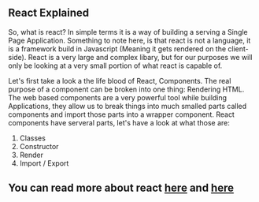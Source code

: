 ## React Explained

So, what is react? In simple terms it is a way of building a serving a Single Page Application. Something to note here, is that react is not a language, it is a framework build in Javascript (Meaning it gets rendered on the client-side). React is a very large and complex libary, but for our purposes we will only be looking at a very small portion of what react is capable of. 

Let's first take a look a the life blood of React, Components. The real purpose of a component can be broken into one thing: Rendering HTML. The web based components are a very powerful tool while building Applications, they allow us to break things into much smalled parts called components and import those parts into a wrapper component. React components have serveral parts, let's have a look at what those are: 

1. Classes
2. Constructor
3. Render
4. Import / Export

You can read more about react [here](https://medium.com/@joshuanelson/react-explaining-explained-13a3fe6e5b9d) and [here](https://dev.to/tiffanywismer/explain-reactjs-like-im-five--2606)
---
